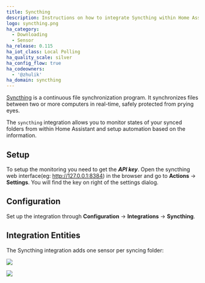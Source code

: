 ```yaml
---
title: Syncthing
description: Instructions on how to integrate Syncthing within Home Assistant.
logo: syncthing.png
ha_category:
  - Downloading
  - Sensor
ha_release: 0.115
ha_iot_class: Local Polling
ha_quality_scale: silver
ha_config_flow: true
ha_codeowners:
  - '@zhulik'
ha_domain: syncthing
---
```


[Syncthing](https://syncthing.net/) is a continuous file synchronization program. It synchronizes files between two or more computers 
in real-time, safely protected from prying eyes.

The `syncthing` integration allows you to monitor states of your synced folders from within Home Assistant and setup automation based on the information.

## Setup

To setup the monitoring you need to get the ***API key***. Open the syncthing web 
interface(eg: http://127.0.0.1:8384) in the browser and go to **Actions** -> **Settings**. You will find
the key on right of the settings dialog.

## Configuration

Set up the integration through **Configuration** -> **Integrations** -> **Syncthing**.
  
## Integration Entities

The Syncthing integration adds one sensor per syncing folder:

<p class='img'>
  <img src='{{site_root}}/images/integrations/syncthing/sensors.png' />
</p>

<p class='img'>
  <img src='{{site_root}}/images/integrations/syncthing/sensor.png' />
</p>
